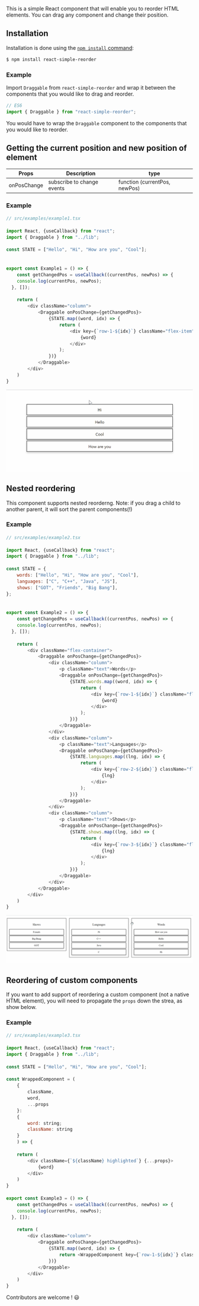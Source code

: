 This is a simple React component that will enable you to reorder HTML elements. You can drag any component and change their position.

## Installation

Installation is done using the
[`npm install` command](https://docs.npmjs.com/getting-started/installing-npm-packages-locally):

```bash
$ npm install react-simple-reorder
```

### Example

Import `Draggable` from `react-simple-reorder` and wrap it between the components that you would like to drag and reorder.

```js
// ES6
import { Draggable } from "react-simple-reorder";
```

You would have to wrap the `Draggable` component to the components that you would like to reorder.

## Getting the current position and new position of element

| Props       | Description                | type                           |
| ----------- | -------------------------- | ------------------------------ |
| onPosChange | subscribe to change events | function (currentPos, newPos) |

### Example

```js
// src/examples/example1.tsx

import React, {useCallback} from "react";
import { Draggable } from "../lib";

const STATE = ["Hello", "Hi", "How are you", "Cool"];


export const Example1 = () => {
	const getChangedPos = useCallback((currentPos, newPos) => {
    console.log(currentPos, newPos);
  }, []);

	return (
		<div className="column">
			<Draggable onPosChange={getChangedPos}>
				{STATE.map((word, idx) => {
					return (
						<div key={`row-1-${idx}`} className="flex-item">
							{word}
						</div>
					);
				})}
			</Draggable>
		</div>
	)
}
```

![](react-simple-reorder.gif)

## Nested reordering

This component supports nested reorderng. Note: if you drag a child to another parent, it will sort the parent components(!)

### Example

```js
// src/examples/example2.tsx

import React, {useCallback} from "react";
import { Draggable } from "../lib";

const STATE = {
	words: ["Hello", "Hi", "How are you", "Cool"],
	languages: ["C", "C++", "Java", "JS"],
	shows: ["GOT", "Friends", "Big Bang"],
};


export const Example2 = () => {
	const getChangedPos = useCallback((currentPos, newPos) => {
    console.log(currentPos, newPos);
  }, []);

	return (
		<div className="flex-container">
			<Draggable onPosChange={getChangedPos}>
				<div className="column">
					<p className="text">Words</p>
					<Draggable onPosChange={getChangedPos}>
						{STATE.words.map((word, idx) => {
							return (
								<div key={`row-1-${idx}`} className="flex-item">
									{word}
								</div>
							);
						})}
					</Draggable>
				</div>
				<div className="column">
					<p className="text">Languages</p>
					<Draggable onPosChange={getChangedPos}>
						{STATE.languages.map((lng, idx) => {
							return (
								<div key={`row-2-${idx}`} className="flex-item">
									{lng}
								</div>
							);
						})}
					</Draggable>
				</div>
				<div className="column">
					<p className="text">Shows</p>
					<Draggable onPosChange={getChangedPos}>
						{STATE.shows.map((lng, idx) => {
							return (
								<div key={`row-3-${idx}`} className="flex-item">
									{lng}
								</div>
							);
						})}
					</Draggable>
				</div>
			</Draggable>
		</div>		
	)
}
```

![](nested-react-simple-reorder.gif)

## Reordering of custom components

If you want to add support of reordering a custom component (not a native HTML element), you will need to propagate the `props`
down the strea, as show below.

### Example

```js
// src/examples/example3.tsx

import React, {useCallback} from "react";
import { Draggable } from "../lib";

const STATE = ["Hello", "Hi", "How are you", "Cool"];

const WrappedComponent = (
	{
		className,
		word,
		...props
	}:
	{
		word: string;
		className: string
	}
	) => {

	return (
		<div className={`${className} highlighted`} {...props}>
			{word}
		</div>
	)
}

export const Example3 = () => {
	const getChangedPos = useCallback((currentPos, newPos) => {
    console.log(currentPos, newPos);
  }, []);

	return (
		<div className="column">
			<Draggable onPosChange={getChangedPos}>
				{STATE.map((word, idx) => {
					return <WrappedComponent key={`row-1-${idx}`} className="flex-item" word={word} />
				})}
			</Draggable>
		</div>
	)
}
```


Contributors are welcome ! :smiley:
